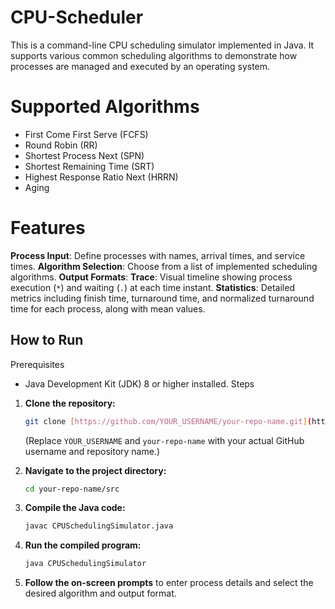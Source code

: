# CPU-Scheduler
This is a command-line CPU scheduling simulator implemented in Java. It supports various common scheduling algorithms to demonstrate how processes are managed and executed by an operating system.

# Supported Algorithms

* First Come First Serve (FCFS)
* Round Robin (RR)
* Shortest Process Next (SPN)
* Shortest Remaining Time (SRT)
* Highest Response Ratio Next (HRRN)
* Aging

# Features
**Process Input**: Define processes with names, arrival times, and service times.
**Algorithm Selection**: Choose from a list of implemented scheduling algorithms.
 **Output Formats**:
    **Trace**: Visual timeline showing process execution (`*`) and waiting (`.`) at each time instant.
    **Statistics**: Detailed metrics including finish time, turnaround time, and normalized turnaround time for each process, along with mean values.

## How to Run
Prerequisites
* Java Development Kit (JDK) 8 or higher installed.
Steps
1.  **Clone the repository:**
    ```bash
    git clone [https://github.com/YOUR_USERNAME/your-repo-name.git](https://github.com/YOUR_USERNAME/your-repo-name.git)
    ```
    (Replace `YOUR_USERNAME` and `your-repo-name` with your actual GitHub username and repository name.)

2.  **Navigate to the project directory:**
    ```bash
    cd your-repo-name/src
    ```

3.  **Compile the Java code:**
    ```bash
    javac CPUSchedulingSimulator.java
    ```

4.  **Run the compiled program:**
    ```bash
    java CPUSchedulingSimulator
    ```

5.  **Follow the on-screen prompts** to enter process details and select the desired algorithm and output format.
